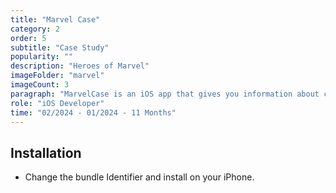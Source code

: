 ```yaml
---
title: "Marvel Case"
category: 2
order: 5
subtitle: "Case Study"
popularity: ""
description: "Heroes of Marvel" 
imageFolder: "marvel"
imageCount: 3
paragraph: "MarvelCase is an iOS app that gives you information about comic books featuring marvel heroes."
role: "iOS Developer"
time: "02/2024 - 01/2024 - 11 Months"
---
```


## Installation

- Change the bundle Identifier and install on your iPhone.
